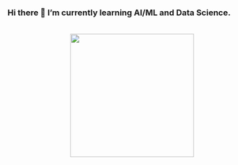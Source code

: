 ### Hi there 👋 I’m currently learning AI/ML and Data Science.

<!--
**ledat1205/ledat1205** is a ✨ _special_ ✨ repository because its `README.md` (this file) appears on your GitHub profile.

Here are some ideas to get you started:

- 🔭 I’m currently working on ...
- 🌱 I’m currently learning ...
- 👯 I’m looking to collaborate on ...
- 🤔 I’m looking for help with ...
- 💬 Ask me about ...
- 📫 How to reach me: ...
- 😄 Pronouns: ...
- ⚡ Fun fact: ...
-->

<br/>  

<div align="center"><img src="https://spotify-github-profile.vercel.app/api/view?uid=314vqaoazf4gbxl2zydtiukr4qoi&cover_image=true&theme=default&show_offline=false&background_color=121212&interchange=false" width="250" /></div>  
